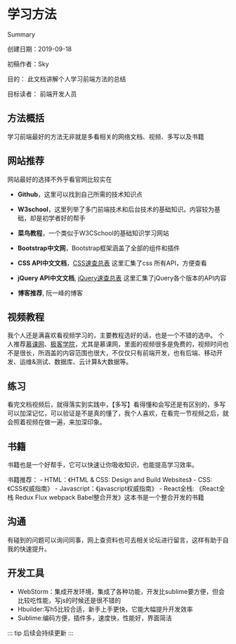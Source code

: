 # 学习方法
Summary

创建日期：2019-09-18

初稿作者：Sky

目的：
此文档讲解个人学习前端方法的总结

目标读者：
	前端开发人员

## 方法概括
学习前端最好的方法无非就是多看相关的网络文档、视频、多写以及书籍
## 网站推荐
网站最好的选择不外乎看官网比较实在
* **Github**，这里可以找到自己所需的技术知识点

* **W3school**，这里列举了多门前端技术和后台技术的基础知识。内容较为基础，却是初学者好的帮手

* **菜鸟教程**，一个类似于W3CSchool的基础知识学习网站

* **Bootstrap中文网**，Bootstrap框架涵盖了全部的组件和插件

* **CSS API中文文档**，[CSS速查总表](http://css.cuishifeng.cn) 这里汇集了css 所有API，方便查看

* **jQuery API中文文档**, [jQuery速查总表](http://jquery.cuishifeng.cn/) 这里汇集了jQuery各个版本的API内容

* **博客推荐**, 阮一峰的博客

## 视频教程
我个人还是满喜欢看视频学习的，主要教程选好的话，也是一个不错的选中。
个人推荐[慕课网](https://www.imooc.com/)、[极客学院](https://www.jikexueyuan.com/)，尤其是慕课网，里面的视频很多是免费的，视频时间也不是很长，所涵盖的内容范围也很大，不仅仅只有前端开发，也有后端、移动开发、运维&测试、数据库、云计算&大数据等。

## 练习
看完文档视频后，就得落实到实践中，【多写】看得懂和会写还是有区别的，多写可以加深记忆，可以验证是不是真的懂了，我个人喜欢，在看完一节视频之后，就会照着视频在做一遍，来加深印象。

## 书籍
书籍也是一个好帮手，它可以快速让你吸收知识，也能提高学习效率。

书籍推荐：
    - HTML：《HTML & CSS: Design and Build Websites》
    - CSS:  《CSS权威指南》
    - Javascript：《javascript权威指南》
    - React全栈: 《React全栈 Redux Flux webpack Babel整合开发》这本书是一个整合开发的书籍
    
## 沟通
有碰到的问题可以询问同事，网上查资料也可去相关论坛进行留言，这样有助于自我的快速提升。

## 开发工具
* WebStorm：集成开发环境，集成了各种功能，开发比sublime要方便，但会比较吃性能，写js的时候还是很不错的
* Hbuilder:写h5比较合适，新手上手更快，它能大幅提升开发效率
* Sublime:编码方便，插件多，速度快，性能好，界面简洁

::: tip
后续会持续更新
:::


